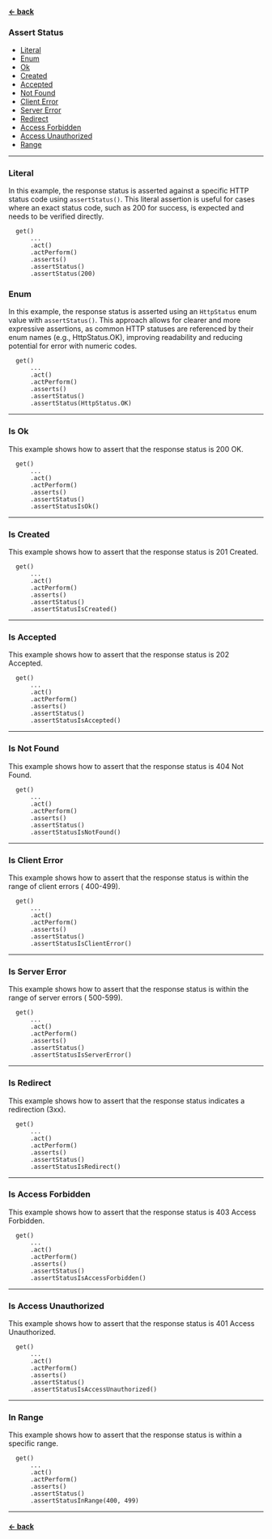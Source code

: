 #### [← back](../../README.md)

### Assert Status

- [Literal](#literal)
- [Enum](#enum)
- [Ok](#is-ok)
- [Created](#is-created)
- [Accepted](#is-accepted)
- [Not Found](#is-not-found)
- [Client Error](#is-client-error)
- [Server Error](#is-server-error)
- [Redirect](#is-redirect)
- [Access Forbidden](#is-access-forbidden)
- [Access Unauthorized](#is-access-unauthorized)
- [Range](#in-range)

---

### Literal

In this example, the response status is asserted against a specific HTTP status code using
`assertStatus()`. This literal assertion is useful for cases where an exact status code, such as 200
for success, is expected and needs to be verified directly.

```
  get()
      ...
      .act()
      .actPerform()
      .asserts()
      .assertStatus()
      .assertStatus(200)
```

### Enum

In this example, the response status is asserted using an `HttpStatus` enum value with
`assertStatus()`. This approach allows for clearer and more expressive assertions, as common HTTP
statuses are referenced by their enum names (e.g., HttpStatus.OK), improving readability and
reducing potential for error with numeric codes.

```
  get()
      ...
      .act()
      .actPerform()
      .asserts()
      .assertStatus()
      .assertStatus(HttpStatus.OK)
```

---

### Is Ok

This example shows how to assert that the response status is 200 OK.

```
  get()
      ...
      .act()
      .actPerform()
      .asserts()
      .assertStatus()
      .assertStatusIsOk()
```

---

### Is Created

This example shows how to assert that the response status is 201 Created.

```
  get()
      ...
      .act()
      .actPerform()
      .asserts()
      .assertStatus()
      .assertStatusIsCreated()
```

---

### Is Accepted

This example shows how to assert that the response status is 202 Accepted.

```
  get()
      ...
      .act()
      .actPerform()
      .asserts()
      .assertStatus()
      .assertStatusIsAccepted()
```

---

### Is Not Found

This example shows how to assert that the response status is 404 Not Found.

```
  get()
      ...
      .act()
      .actPerform()
      .asserts()
      .assertStatus()
      .assertStatusIsNotFound()
```

---

### Is Client Error

This example shows how to assert that the response status is within the range of client errors (
400-499).

```
  get()
      ...
      .act()
      .actPerform()
      .asserts()
      .assertStatus()
      .assertStatusIsClientError()
```

---

### Is Server Error

This example shows how to assert that the response status is within the range of server errors (
500-599).

```
  get()
      ...
      .act()
      .actPerform()
      .asserts()
      .assertStatus()
      .assertStatusIsServerError()
```

---

### Is Redirect

This example shows how to assert that the response status indicates a redirection (3xx).

```
  get()
      ...
      .act()
      .actPerform()
      .asserts()
      .assertStatus()
      .assertStatusIsRedirect()
```

---

### Is Access Forbidden

This example shows how to assert that the response status is 403 Access Forbidden.

```
  get()
      ...
      .act()
      .actPerform()
      .asserts()
      .assertStatus()
      .assertStatusIsAccessForbidden()
```

---

### Is Access Unauthorized

This example shows how to assert that the response status is 401 Access Unauthorized.

```
  get()
      ...
      .act()
      .actPerform()
      .asserts()
      .assertStatus()
      .assertStatusIsAccessUnauthorized()
```

---

### In Range

This example shows how to assert that the response status is within a specific range.

```
  get()
      ...
      .act()
      .actPerform()
      .asserts()
      .assertStatus()
      .assertStatusInRange(400, 499)
```

---

#### [← back](../../README.md)
